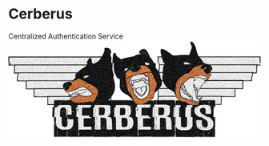 # Cerberus
Centralized Authentication Service
![Alt text](DoubleDistort.png?raw=true "Cerberus Login")
